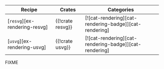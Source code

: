 | Recipe | Crates | Categories |
|--------|--------|------------|
| [`resvg`][ex-rendering-resvg] | {{!crate resvg}} | [![cat-rendering][cat-rendering-badge]][cat-rendering] |
| [`usvg`][ex-rendering-usvg] | {{!crate usvg}} | [![cat-rendering][cat-rendering-badge]][cat-rendering] |

<div class="hidden">
FIXME
</div>
